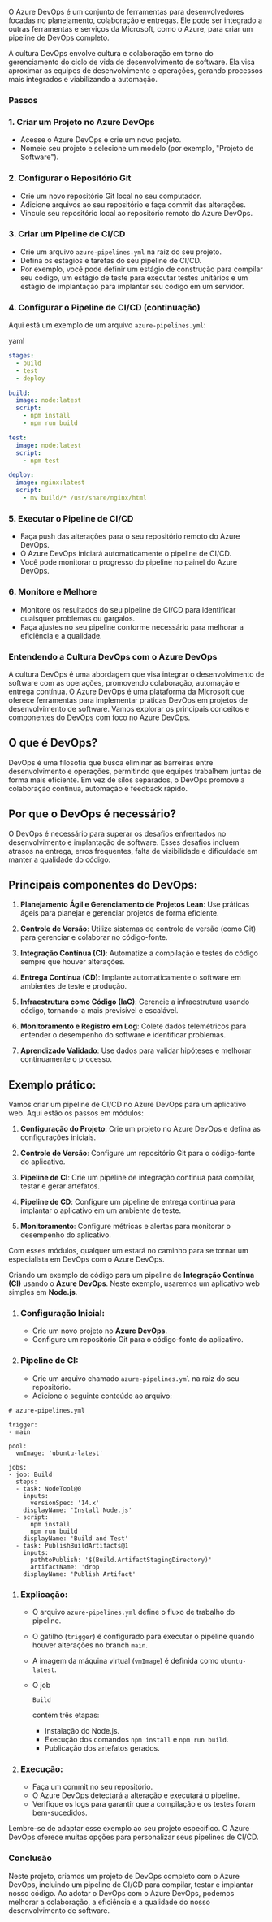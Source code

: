 

O Azure DevOps é um conjunto de ferramentas para desenvolvedores focadas no planejamento, colaboração e entregas. Ele pode ser integrado a outras ferramentas e serviços da Microsoft, como o Azure, para criar um pipeline de DevOps completo.

A cultura DevOps envolve cultura e colaboração em torno do gerenciamento do ciclo de vida de desenvolvimento de software. Ela visa aproximar as equipes de desenvolvimento e operações, gerando processos mais integrados e viabilizando a automação.



### **Passos**



### **1. Criar um Projeto no Azure DevOps**

- Acesse o Azure DevOps e crie um novo projeto.
- Nomeie seu projeto e selecione um modelo (por exemplo, "Projeto de Software").



### **2. Configurar o Repositório Git**



- Crie um novo repositório Git local no seu computador.
- Adicione arquivos ao seu repositório e faça commit das alterações.
- Vincule seu repositório local ao repositório remoto do Azure DevOps.



### **3. Criar um Pipeline de CI/CD**



- Crie um arquivo `azure-pipelines.yml` na raiz do seu projeto.
- Defina os estágios e tarefas do seu pipeline de CI/CD.
- Por exemplo, você pode definir um estágio de construção para compilar seu código, um estágio de teste para executar testes unitários e um estágio de implantação para implantar seu código em um servidor.



### **4. Configurar o Pipeline de CI/CD (continuação)**

Aqui está um exemplo de um arquivo `azure-pipelines.yml`:

yaml



```yaml
stages:
  - build
  - test
  - deploy

build:
  image: node:latest
  script:
    - npm install
    - npm run build

test:
  image: node:latest
  script:
    - npm test

deploy:
  image: nginx:latest
  script:
    - mv build/* /usr/share/nginx/html
```



### **5. Executar o Pipeline de CI/CD**

- Faça push das alterações para o seu repositório remoto do Azure DevOps.
- O Azure DevOps iniciará automaticamente o pipeline de CI/CD.
- Você pode monitorar o progresso do pipeline no painel do Azure DevOps.



### **6. Monitore e Melhore**



- Monitore os resultados do seu pipeline de CI/CD para identificar quaisquer problemas ou gargalos.
- Faça ajustes no seu pipeline conforme necessário para melhorar a eficiência e a qualidade.



### **Entendendo a Cultura DevOps com o Azure DevOps**



A cultura DevOps é uma abordagem que visa integrar o desenvolvimento de software com as operações, promovendo colaboração, automação e entrega contínua. O Azure DevOps é uma plataforma da Microsoft que oferece ferramentas para implementar práticas DevOps em projetos de desenvolvimento de software. Vamos explorar os principais conceitos e componentes do DevOps com foco no Azure DevOps.



## O que é DevOps?



DevOps é uma filosofia que busca eliminar as barreiras entre desenvolvimento e operações, permitindo que equipes trabalhem juntas de forma mais eficiente. Em vez de silos separados, o DevOps promove a colaboração contínua, automação e feedback rápido.



## Por que o DevOps é necessário?



O DevOps é necessário para superar os desafios enfrentados no desenvolvimento e implantação de software. Esses desafios incluem atrasos na entrega, erros frequentes, falta de visibilidade e dificuldade em manter a qualidade do código.

## Principais componentes do DevOps:



1. **Planejamento Ágil e Gerenciamento de Projetos Lean**: Use práticas ágeis para planejar e gerenciar projetos de forma eficiente.

   

2. **Controle de Versão**: Utilize sistemas de controle de versão (como Git) para gerenciar e colaborar no código-fonte.

   

3. **Integração Contínua (CI)**: Automatize a compilação e testes do código sempre que houver alterações.

   

4. **Entrega Contínua (CD)**: Implante automaticamente o software em ambientes de teste e produção.

   

5. **Infraestrutura como Código (IaC)**: Gerencie a infraestrutura usando código, tornando-a mais previsível e escalável.



1. **Monitoramento e Registro em Log**: Colete dados telemétricos para entender o desempenho do software e identificar problemas.



1. **Aprendizado Validado**: Use dados para validar hipóteses e melhorar continuamente o processo.



## Exemplo prático:



Vamos criar um pipeline de CI/CD no Azure DevOps para um aplicativo web. Aqui estão os passos em módulos:

1. **Configuração do Projeto**: Crie um projeto no Azure DevOps e defina as configurações iniciais.

   

2. **Controle de Versão**: Configure um repositório Git para o código-fonte do aplicativo.

   

3. **Pipeline de CI**: Crie um pipeline de integração contínua para compilar, testar e gerar artefatos.

   

4. **Pipeline de CD**: Configure um pipeline de entrega contínua para implantar o aplicativo em um ambiente de teste.



1. **Monitoramento**: Configure métricas e alertas para monitorar o desempenho do aplicativo.

   

Com esses módulos, qualquer um estará no caminho para se tornar um especialista em DevOps com o Azure DevOps.



Criando um exemplo de código para um pipeline de **Integração Contínua (CI)** usando o **Azure DevOps**. Neste exemplo, usaremos um aplicativo web simples em **Node.js**.



1. ### **Configuração Inicial**:

   - Crie um novo projeto no **Azure DevOps**.
   - Configure um repositório Git para o código-fonte do aplicativo.

   

2. ### **Pipeline de CI**:

   - Crie um arquivo chamado `azure-pipelines.yml` na raiz do seu repositório.
   - Adicione o seguinte conteúdo ao arquivo:

```
# azure-pipelines.yml

trigger:
- main

pool:
  vmImage: 'ubuntu-latest'

jobs:
- job: Build
  steps:
  - task: NodeTool@0
    inputs:
      versionSpec: '14.x'
    displayName: 'Install Node.js'
  - script: |
      npm install
      npm run build
    displayName: 'Build and Test'
  - task: PublishBuildArtifacts@1
    inputs:
      pathtoPublish: '$(Build.ArtifactStagingDirectory)'
      artifactName: 'drop'
    displayName: 'Publish Artifact'
```



1. ### **Explicação**:

   

   - O arquivo `azure-pipelines.yml` define o fluxo de trabalho do pipeline.

   - O gatilho (`trigger`) é configurado para executar o pipeline quando houver alterações no branch `main`.

   - A imagem da máquina virtual (`vmImage`) é definida como `ubuntu-latest`.

   - O job

      

     ```
     Build
     ```

      

     contém três etapas:

     - Instalação do Node.js.
     - Execução dos comandos `npm install` e `npm run build`.
     - Publicação dos artefatos gerados.

   

2. ### **Execução**:

   - Faça um commit no seu repositório.
   - O Azure DevOps detectará a alteração e executará o pipeline.
   - Verifique os logs para garantir que a compilação e os testes foram bem-sucedidos.

Lembre-se de adaptar esse exemplo ao seu projeto específico. O Azure DevOps oferece muitas opções para personalizar seus pipelines de CI/CD.







### **Conclusão**

Neste projeto, criamos um projeto de DevOps completo com o Azure DevOps, incluindo um pipeline de CI/CD para compilar, testar e implantar nosso código. Ao adotar o DevOps com o Azure DevOps, podemos melhorar a colaboração, a eficiência e a qualidade do nosso desenvolvimento de software.
